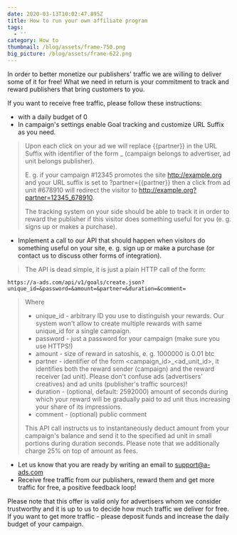 ```yaml
---
date: 2020-03-13T10:02:47.895Z
title: How to run your own affiliate program
tags:
  - ''
category: How to
thumbnail: /blog/assets/frame-750.png
big_picture: /blog/assets/frame-622.png
---
```

In order to better monetize our publishers' traffic we are willing to deliver some of it for free! What we need in return is your commitment to track and reward publishers that bring customers to you.

If you want to receive free traffic, please follow these instructions:

* with a daily budget of 0
* In campaign's settings enable Goal tracking and customize URL Suffix as you need.

> Upon each click on your ad we will replace {{partner}} in the URL Suffix with identifier of the form <campaign id>_<ad unit id> (campaign belongs to advertiser, ad unit belongs publisher).
>
> E. g. if your campaign #12345 promotes the site http://example.org  and your URL suffix is set to ?partner={{partner}} then a click from ad unit #678910 will redirect the visitor to http://example.org?partner=12345_678910.
>
> The tracking system on your side should be able to track it in order to reward the publisher if this visitor does something useful for you (e. g. signs up or makes a purchase).

* Implement a call to our API that should happen when visitors do something useful on your site, e. g. sign up or make a purchase (or contact us to discuss other forms of integration).

> The API is dead simple, it is just a plain HTTP call of the form:

```
https://a-ads.com/api/v1/goals/create.json?unique_id=&password=&amount=&partner=&duration=&comment=
```

> Where
>
> * unique_id - arbitrary ID you use to distinguish your rewards. Our system won't allow to create multiple rewards with same unique_id for a single campaign.
> * password - just a password for your campaign (make sure you use HTTPS!)
> * amount - size of reward in satoshis, e. g. 1000000 is 0.01 btc
> * partner - identifier of the form <campaign_id>_<ad_unit_id>, it identifies both the reward sender (campaign) and the reward receiver (ad unit). Please don't confuse ads (advertisers' creatives) and ad units (publisher's traffic sources)!
> * duration - (optional, default: 2592000) amount of seconds during which your reward will be gradually paid to ad unit thus increasing your share of its impressions.
> * comment - (optional) public comment
>
> This API call instructs us to instantaneously deduct amount from your campaign's balance and send it to the specified ad unit in small portions during duration seconds. Please note that we additionally charge 25% on top of amount as fees.

* Let us know that you are ready by writing an email to support@a-ads.com
* Receive free traffic from our publishers, reward them and get more traffic for free, a positive feedback loop!

Please note that this offer is valid only for advertisers whom we consider trustworthy and it is up to us to decide how much traffic we deliver for free. If you want to get more traffic - please deposit funds and increase the daily budget of your campaign.
